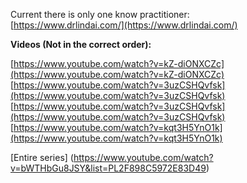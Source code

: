 Current there is only one know practitioner:  
[https://www.drlindai.com/](https://www.drlindai.com/)

<strong>Videos (Not in the correct order):</strong> 

[https://www.youtube.com/watch?v=kZ-diONXCZc](https://www.youtube.com/watch?v=kZ-diONXCZc)  
[https://www.youtube.com/watch?v=3uzCSHQvfsk](https://www.youtube.com/watch?v=3uzCSHQvfsk)  
[https://www.youtube.com/watch?v=3uzCSHQvfsk](https://www.youtube.com/watch?v=3uzCSHQvfsk)  
[https://www.youtube.com/watch?v=kqt3H5YnO1k](https://www.youtube.com/watch?v=kqt3H5YnO1k)  

[Entire series] (https://www.youtube.com/watch?v=bWTHbGu8JSY&list=PL2F898C5972E83D49)  


